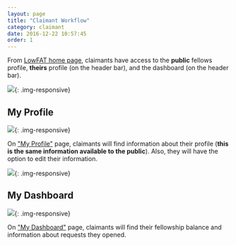 ```yaml
---
layout: page
title: "Claimant Workflow"
category: claimant
date: 2016-12-22 10:57:45
order: 1
---
```


From [LowFAT home page]({{site.demo_site}}),
claimants have access to the **public** fellows profile,
**theirs** profile (on the header bar),
and the dashboard (on the header bar).

![]({{site.baseurl}}/img/claimant-home.png){: .img-responsive}

## My Profile

![]({{site.baseurl}}/img/claimant-profile.png){: .img-responsive}

On ["My Profile"]({{site.demo_site}}/my-profile/) page,
claimants will find information about their profile
(**this is the same information available to the public**).
Also,
they will have the option to edit their information.

![]({{site.baseurl}}/img/claimant-profile-edit.png){: .img-responsive}

## My Dashboard

![]({{site.baseurl}}/img/claimant-dashboard.png){: .img-responsive}

On ["My Dashboard"]({{site.demo_site}}/dashboard/) page,
claimants will find
their fellowship balance and
information about requests they opened.